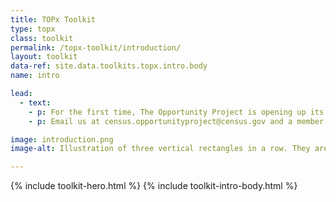 ```yaml
---
title: TOPx Toolkit
type: topx
class: toolkit
permalink: /topx-toolkit/introduction/
layout: toolkit
data-ref: site.data.toolkits.topx.intro.body
name: intro

lead:
  - text:
    - p: For the first time, The Opportunity Project is opening up its playbook to enable federal agencies to transform open data into digital tools that solve key national challenges at the hearts of their missions.
    - p: Email us at census.opportunityproject@census.gov and a member of the TOP team will get in touch to answer questions and help you get started.

image: introduction.png
image-alt: Illustration of three vertical rectangles in a row. They are red, yellow, and blue.

---
```


{% include toolkit-hero.html %}
{% include toolkit-intro-body.html %}
